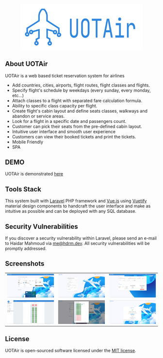 <p align="center"><img src="https://raw.githubusercontent.com/hdrm147/uotair/master/public/images/logo.png?raw=true" width="400"></p>


## About UOTAir

UOTAir is a web based ticket reservation system for airlines
 
- Add countries, cities, airports, flight routes, flight classes and flights.
- Specify flight's schedule by weekdays (every sunday, every monday, etc...) 
- Attach classes to a flight with separated fare calculation formula. 
- Ability to specific class capacity per flight.  
- Create flight's cabin layout and define seats classes, walkways and abandon or service areas.
- Look for a flight in a specific date and passengers count.
- Customer can pick their seats from the pre-defined cabin layout.
- Intuitive user interface and smooth user experience
- Customers can view their booked tickets and print the tickets.
- Mobile Friendly
- SPA

## DEMO

UOTAir is demonstrated [here]("https://uot.hdrm.dev")

## Tools Stack

This system built with [Laravel](https://laravel.com/docs) PHP framework and [Vue.js](https://vuejs.org) using [Vuetify](https://vuetifyjs.com/en/) material design components to handcraft the user interface and make as intuitive as possible and can be deployed with any SQL database.

## Security Vulnerabilities

If you discover a security vulnerability within Laravel, please send an e-mail to Haidar Mahmoud via [me@hdrm.dev](mailto:me@hdrm.dev). All security vulnerabilities will be promptly addressed.

## Screenshots

| | | |
|:-------------------------:|:-------------------------:|:-------------------------:|
    <img src="https://raw.githubusercontent.com/hdrm147/uotair/master/screenshots/4.png?raw=true" width="400">  | <img src="https://raw.githubusercontent.com/hdrm147/uotair/master/screenshots/2.png?raw=true" width="400">  | <img src="https://raw.githubusercontent.com/hdrm147/uotair/master/screenshots/3.png?raw=true" width="400"> 
    <img src="https://raw.githubusercontent.com/hdrm147/uotair/master/screenshots/1.png?raw=true" width="400">  | <img src="https://raw.githubusercontent.com/hdrm147/uotair/master/screenshots/5.png?raw=true" width="400">  | <img src="https://raw.githubusercontent.com/hdrm147/uotair/master/screenshots/6.png?raw=true" width="400"> 

## License

UOTAir is open-sourced software licensed under the [MIT license](https://opensource.org/licenses/MIT).
